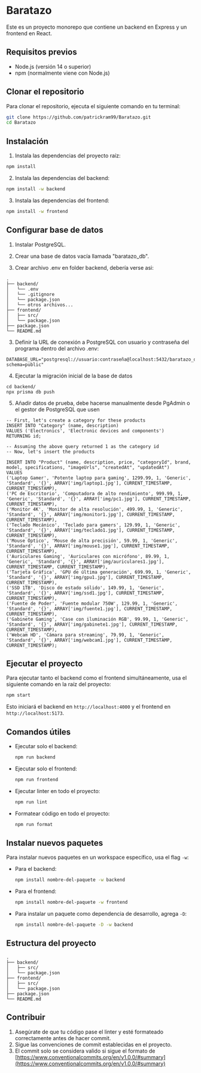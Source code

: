 # Baratazo

Este es un proyecto monorepo que contiene un backend en Express y un frontend en React.

## Requisitos previos

- Node.js (versión 14 o superior)
- npm (normalmente viene con Node.js)

## Clonar el repositorio

Para clonar el repositorio, ejecuta el siguiente comando en tu terminal:

```bash
git clone https://github.com/patrickram99/Baratazo.git
cd Baratazo
```

## Instalación

1. Instala las dependencias del proyecto raíz:

```bash
npm install
```

2. Instala las dependencias del backend:

```bash
npm install -w backend
```

3. Instala las dependencias del frontend:

```bash
npm install -w frontend
```

## Configurar base de datos

1. Instalar PostgreSQL.

2. Crear una base de datos vacía llamada "baratazo_db".

3. Crear archivo .env en folder backend, debería verse asi:

```
.
├── backend/
│   └── .env
│   └── .gitignore
│   └── package.json
│   └── otros archivos...
├── frontend/
│   ├── src/
│   └── package.json
├── package.json
└── README.md
```

3. Definir la URL de conexión a PostgreSQL con usuario y contraseña del programa dentro del archivo .env:

```
DATABASE_URL="postgresql://usuario:contraseña@localhost:5432/baratazo_db?schema=public"
```

4. Ejecutar la migración inicial de la base de datos
   
```
cd backend/
npx prisma db push
```

5. Añadir datos de prueba, debe hacerse manualmente desde PgAdmin o el gestor de PostgreSQL que usen
   
```
-- First, let's create a category for these products
INSERT INTO "Category" (name, description) 
VALUES ('Electronics', 'Electronic devices and components')
RETURNING id;

-- Assuming the above query returned 1 as the category id
-- Now, let's insert the products

INSERT INTO "Product" (name, description, price, "categoryId", brand, model, specifications, "imageUrls", "createdAt", "updatedAt")
VALUES 
('Laptop Gamer', 'Potente laptop para gaming', 1299.99, 1, 'Generic', 'Standard', '{}', ARRAY['img/laptop1.jpg'], CURRENT_TIMESTAMP, CURRENT_TIMESTAMP),
('PC de Escritorio', 'Computadora de alto rendimiento', 999.99, 1, 'Generic', 'Standard', '{}', ARRAY['img/pc1.jpg'], CURRENT_TIMESTAMP, CURRENT_TIMESTAMP),
('Monitor 4K', 'Monitor de alta resolución', 499.99, 1, 'Generic', 'Standard', '{}', ARRAY['img/monitor1.jpg'], CURRENT_TIMESTAMP, CURRENT_TIMESTAMP),
('Teclado Mecánico', 'Teclado para gamers', 129.99, 1, 'Generic', 'Standard', '{}', ARRAY['img/teclado1.jpg'], CURRENT_TIMESTAMP, CURRENT_TIMESTAMP),
('Mouse Óptico', 'Mouse de alta precisión', 59.99, 1, 'Generic', 'Standard', '{}', ARRAY['img/mouse1.jpg'], CURRENT_TIMESTAMP, CURRENT_TIMESTAMP),
('Auriculares Gaming', 'Auriculares con micrófono', 89.99, 1, 'Generic', 'Standard', '{}', ARRAY['img/auriculares1.jpg'], CURRENT_TIMESTAMP, CURRENT_TIMESTAMP),
('Tarjeta Gráfica', 'GPU de última generación', 699.99, 1, 'Generic', 'Standard', '{}', ARRAY['img/gpu1.jpg'], CURRENT_TIMESTAMP, CURRENT_TIMESTAMP),
('SSD 1TB', 'Disco de estado sólido', 149.99, 1, 'Generic', 'Standard', '{}', ARRAY['img/ssd1.jpg'], CURRENT_TIMESTAMP, CURRENT_TIMESTAMP),
('Fuente de Poder', 'Fuente modular 750W', 129.99, 1, 'Generic', 'Standard', '{}', ARRAY['img/fuente1.jpg'], CURRENT_TIMESTAMP, CURRENT_TIMESTAMP),
('Gabinete Gaming', 'Case con iluminación RGB', 99.99, 1, 'Generic', 'Standard', '{}', ARRAY['img/gabinete1.jpg'], CURRENT_TIMESTAMP, CURRENT_TIMESTAMP),
('Webcam HD', 'Cámara para streaming', 79.99, 1, 'Generic', 'Standard', '{}', ARRAY['img/webcam1.jpg'], CURRENT_TIMESTAMP, CURRENT_TIMESTAMP);
```

## Ejecutar el proyecto

Para ejecutar tanto el backend como el frontend simultáneamente, usa el siguiente comando en la raíz del proyecto:

```bash
npm start
```

Esto iniciará el backend en `http://localhost:4000` y el frontend en `http://localhost:5173`.

## Comandos útiles

- Ejecutar solo el backend:

  ```bash
  npm run backend
  ```

- Ejecutar solo el frontend:

  ```bash
  npm run frontend
  ```

- Ejecutar linter en todo el proyecto:

  ```bash
  npm run lint
  ```

- Formatear código en todo el proyecto:
  ```bash
  npm run format
  ```

## Instalar nuevos paquetes

Para instalar nuevos paquetes en un workspace específico, usa el flag `-w`:

- Para el backend:

  ```bash
  npm install nombre-del-paquete -w backend
  ```

- Para el frontend:

  ```bash
  npm install nombre-del-paquete -w frontend
  ```

- Para instalar un paquete como dependencia de desarrollo, agrega `-D`:
  ```bash
  npm install nombre-del-paquete -D -w backend
  ```

## Estructura del proyecto

```
.
├── backend/
│   ├── src/
│   └── package.json
├── frontend/
│   ├── src/
│   └── package.json
├── package.json
└── README.md
```

## Contribuir

1. Asegúrate de que tu código pase el linter y esté formateado correctamente antes de hacer commit.
2. Sigue las convenciones de commit establecidas en el proyecto.
3. El commit solo se considera valido si sigue el formato de [https://www.conventionalcommits.org/en/v1.0.0/#summary](https://www.conventionalcommits.org/en/v1.0.0/#summary)
